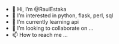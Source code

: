 - 👋 Hi, I’m @RaulEstaka
- 👀 I’m interested in python, flask, perl, sql
- 🌱 I’m currently learning api
- 💞️ I’m looking to collaborate on ...
- 📫 How to reach me ...

<!---
RaulEstaka/RaulEstaka is a ✨ special ✨ repository because its `README.md` (this file) appears on your GitHub profile.
You can click the Preview link to take a look at your changes.
--->
